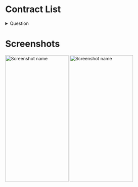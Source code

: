 # Contract List

<details>
<summary>Question</summary>

- Create a screen to display a list of contacts.
- The contact list should be populated with at least three contacts, including their names, email addresses, and phone numbers.
- Each contact in the list should be represented as a ListTile widget.
- Implement a tap gesture on each ListTile so that when a contact is tapped, a bottom sheet appears.
- The bottom sheet should display the contact's details, including their name, email address, and phone number.
- Ensure that the contact details are dynamically fetched from the tapped contact.
- The bottom sheet should be dismissed when the user interacts with it.


</details>

# Screenshots

<img src="https://github.com/musfique113/Flutter_Practice/assets/53111065/2a20759f-6734-478d-aad9-c50eb51d4301" alt="Screenshot name" height="400" width="200">
<img src="https://github.com/musfique113/Flutter_Practice/assets/53111065/2a0643a3-e2f4-477c-8d5e-557e71222a66" alt="Screenshot name" height="400" width="200">